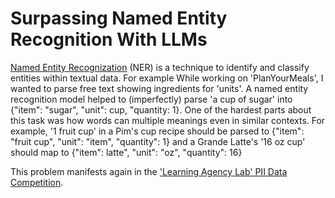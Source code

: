 # Surpassing Named Entity Recognition With LLMs

[Named Entity Recognization](https://en.wikipedia.org/wiki/Named-entity_recognition) (NER) is a technique to identify and classify entities within textual data. For example While working on 'PlanYourMeals', I wanted to parse free text showing ingredients for 'units'. A named entity recognition model helped to (imperfectly) parse 'a cup of sugar' into {"item": "sugar", "unit": cup, "quantity: 1}. One of the hardest parts about this task was how words can multiple meanings even in similar contexts. For example, '1 fruit cup' in a Pim's cup recipe should be parsed to {"item": "fruit cup", "unit": "item", "quantity": 1} and a Grande Latte's '16 oz cup' should map to {"item": latte", "unit": "oz", "quantity": 16} 

This problem manifests again in the ['Learning Agency Lab' PII Data Competition](https://www.kaggle.com/competitions/pii-detection-removal-from-educational-data). 
